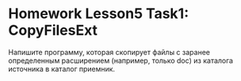 # Homework Lesson5 Task1: CopyFilesExt

 Напишите программу, которая скопирует файлы с заранее определенным расширением (например, только doc) из каталога источника в каталог приемник.
